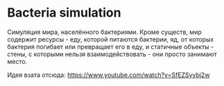 # Bacteria simulation
Симуляция мира, населённого бактериями. Кроме существ, мир содержит ресурсы - еду, 
которой питаются бактерии, яд, от которых бактерия
погибает или превращает его в еду, и статичные объекты - стены, 
с которыми нельзя взаимодействовать - они просто занимают место.

Идея взата отсюда: https://www.youtube.com/watch?v=SfEZSyvbj2w
